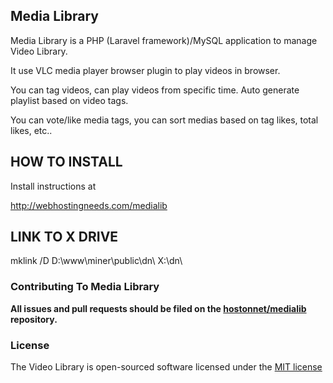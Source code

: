 ## Media Library

Media Library is a PHP (Laravel framework)/MySQL application to manage Video Library.

It use VLC media player browser plugin to play videos in browser.

You can tag videos, can play videos from specific time. Auto generate playlist based on video tags.

You can vote/like media tags, you can sort medias based on tag likes, total likes, etc..

## HOW TO INSTALL

Install instructions at

http://webhostingneeds.com/medialib

## LINK TO X DRIVE

mklink /D D:\www\miner\public\dn\ X:\dn\

### Contributing To Media Library

**All issues and pull requests should be filed on the [hostonnet/medialib](http://github.com/hostonnet/medialib) repository.**

### License

The Video Library is open-sourced software licensed under the [MIT license](http://opensource.org/licenses/MIT)
